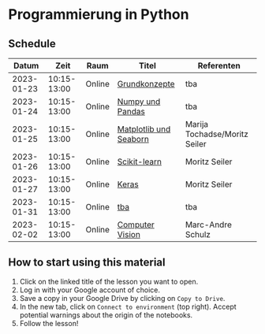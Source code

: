 # Programmierung in Python

## Schedule

| Datum      | Zeit        | Raum   | Titel                       | Referenten             |
| ---------- | ----------- | ------ | --------------------------- | ---------------------- |
| 2023-01-23 | 10:15-13:00 | Online | [Grundkonzepte][1]          | tba           |
| 2023-01-24 | 10:15-13:00 | Online | [Numpy und Pandas][2]       | tba           |
| 2023-01-25 | 10:15-13:00 | Online | [Matplotlib und Seaborn][3] | Marija Tochadse/Moritz Seiler          |
| 2023-01-26 | 10:15-13:00 | Online | [Scikit-learn][4]           | Moritz Seiler    |
| 2023-01-27 | 10:15-13:00 | Online | [Keras][5]                  | Moritz Seiler          |
| 2023-01-31 | 10:15-13:00 | Online | [tba][6]          | tba         |
| 2023-02-02 | 10:15-13:00 | Online | [Computer Vision][7]        | Marc-Andre Schulz      |

<!-- TODO: Update branch name to tagged release -->

[1]: https://colab.research.google.com/github/volkamerlab/ai_in_medicine/blob/master/week1_session1_grundkonzepte.ipynb
[2]: https://colab.research.google.com/github/volkamerlab/ai_in_medicine/blob/master/week1_session2_numpy_pandas.ipynb
[3]: https://colab.research.google.com/github/volkamerlab/ai_in_medicine/blob/master/week1_session3_matplotlib.ipynb
[4]: https://colab.research.google.com/github/volkamerlab/ai_in_medicine/blob/master/week1_session4_intro_to_ml_and_scikit_learn.ipynb
[5]: https://colab.research.google.com/github/volkamerlab/ai_in_medicine/blob/master/week1_session5_deep_learning.ipynb
[6]: https://colab.research.google.com/github/volkamerlab/ai_in_medicine/blob/master/week2_session1_cadd_exercise.ipynb
[7]: https://colab.research.google.com/github/volkamerlab/ai_in_medicine/blob/master/week2_session2_images_MRI_dl.ipynb

## How to start using this material

1. Click on the linked title of the lesson you want to open.
2. Log in with your Google account of choice.
3. Save a copy in your Google Drive by clicking on `Copy to Drive`.
4. In the new tab, click on `Connect to environment` (top right). Accept potential warnings about the origin of the notebooks.
5. Follow the lesson!

